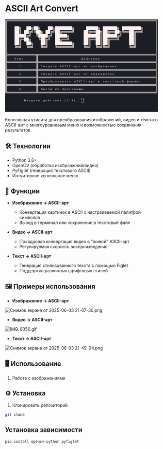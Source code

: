 
# ASCII Art Convert

![Описание изображения](https://github.com/Nami-can/ASCII-Art-Convert/raw/main/images/%D0%A1%D0%BD%D0%B8%D0%BC%D0%BE%D0%BA%20%D1%8D%D0%BA%D1%80%D0%B0%D0%BD%D0%B0%20%D0%BE%D1%82%202025-06-03%2019-52-31.png)


Консольная утилита для преобразования изображений, видео и текста в ASCII-арт с многоуровневым меню и возможностью сохранения результатов.


## 🛠 Технологии

- Python 3.8+
- OpenCV (обработка изображений/видео)
- PyFiglet (генерация текстового ASCII)
- Интуитивное консольное меню

## 🚀 Функции
- **Изображение → ASCII-арт**
  - Конвертация картинок в ASCII с настраиваемой палитрой символов
  - Вывод в терминал или сохранение в текстовый файл
  
- **Видео → ASCII-арт**  
  - Покадровая конвертация видео в "живой" ASCII-арт
  - Регулируемая скорость воспроизведения

- **Текст → ASCII-арт**
  - Генерация стилизованного текста с помощью Figlet
  - Поддержка различных шрифтовых стилей



## 🖼️ Примеры использования


- **Изображение → ASCII-арт**



![Снимок экрана от 2025-06-03 21-07-30.png](../my_projects/ASCII_art/images/%D0%A1%D0%BD%D0%B8%D0%BC%D0%BE%D0%BA%20%D1%8D%D0%BA%D1%80%D0%B0%D0%BD%D0%B0%20%D0%BE%D1%82%202025-06-03%2021-07-30.png)

  
- **Видео → ASCII-арт**

![IMG_6050.gif](../my_projects/ASCII_art/video/IMG_6050.gif)







- **Текст → ASCII-арт**




![Снимок экрана от 2025-06-03 21-49-04.png](../my_projects/ASCII_art/images/%D0%A1%D0%BD%D0%B8%D0%BC%D0%BE%D0%BA%20%D1%8D%D0%BA%D1%80%D0%B0%D0%BD%D0%B0%20%D0%BE%D1%82%202025-06-03%2021-49-04.png)

## 🖥 Использование
1. Работа с изображениями



## ⚙️ Установка
1. Клонировать репозиторий:
```bash
git clone 
```



## Установка зависимости
```bash
pip install opencv-python pyfiglet
```

